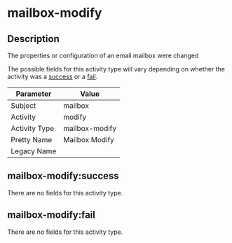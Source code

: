 mailbox-modify
==============

Description
-----------
The properties or configuration of an email mailbox were changed

The possible fields for this activity type will vary depending on whether the activity was a [success](#mailbox-modifysuccess) or a [fail](#mailbox-modifyfail).

| Parameter     | Value          |
| ------------- | -------------- |
| Subject       | mailbox        |
| Activity      | modify         |
| Activity Type | mailbox-modify |
| Pretty Name   | Mailbox Modify |
| Legacy Name   |                |

mailbox-modify:success
----------------------

There are no fields for this activity type.


mailbox-modify:fail
-------------------

There are no fields for this activity type.
